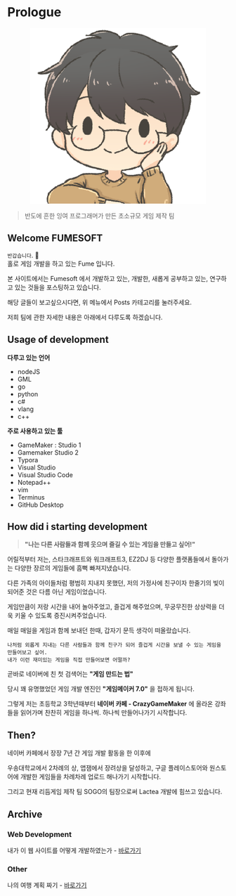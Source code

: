# Prologue

<div style="text-align: center;">

![Prologue Image](../img/A34E00A9-15F0-4DB3-9182-13C69E4E7EB9.png)

</div>

> 반도에 흔한 잉여 프로그래머가 만든 초소규모 게임 제작 팀  

## Welcome FUMESOFT

`반갑습니다`. 👋  
홀로 게임 개발을 하고 있는 Fume 입니다.  

본 사이트에서는 Fumesoft 에서 개발하고 있는, 개발한, 새롭게 공부하고 있는, 연구하고 있는 것들을 포스팅하고 있습니다.  

해당 글들이 보고싶으시다면, 위 메뉴에서 Posts 카테고리를 눌러주세요.

저희 팀에 관한 자세한 내용은 아래에서 다루도록 하겠습니다.

## Usage of development

**다루고 있는 언어**  

- nodeJS
- GML
- go
- python
- c#
- vlang
- c++

**주로 사용하고 있는 툴**

- GameMaker : Studio 1
- Gamemaker Studio 2
- Typora
- Visual Studio
- Visual Studio Code
- Notepad++
- vim
- Terminus
- GitHub Desktop

## How did i starting development

> **"나는 다른 사람들과 함께 웃으며 즐길 수 있는 게임을 만들고 싶어!"**

어릴적부터 저는, 스타크래프트와 워크래프트3, EZ2DJ 등 다양한 플랫폼들에서 돌아가는 다양한 장르의 게임들에 흠뻑 빠져지냈습니다. 

다른 가족의 아이들처럼 평범히 지내지 못했던, 저의 가정사에 친구이자 한줄기의 빛이 되어준 것은 다름 아닌 게임이었습니다.

게임만큼이 저랑 시간을 내어 놀아주었고, 즐겁게 해주었으며, 무궁무진한 상상력을 더욱 키울 수 있도록 증진시켜주었습니다.  

매일 매일을 게임과 함께 보내던 한때, 갑자기 문득 생각이 떠올랐습니다.

```
나처럼 외롭게 지내는 다른 사람들과 함께 친구가 되어 즐겁게 시간을 보낼 수 있는 게임을 만들어보고 싶어.
내가 이런 재미있는 게임을 직접 만들어보면 어떨까?
```

곧바로 네이버에 친 첫 검색어는 **"게임 만드는 법"**  

당시 꽤 유명했었던 게임 개발 엔진인 **"게임메이커 7.0"** 을 접하게 됩니다.

그렇게 저는 초등학교 3학년때부터 **네이버 카페 - CrazyGameMaker** 에 올라온 강좌들을 읽어가며 찬찬히 게임을 하나씩. 하나씩 만들어나가기 시작합니다.  

## Then?

네이버 카페에서 장장 7년 간 게임 개발 활동을 한 이후에   

우송대학교에서 2차례의 상, 앱잼에서 장려상을 달성하고, 구글 플레이스토어와 원스토어에 개발한 게임들을 차례차례 업로드 해나가기 시작합니다.  

그리고 현재 리듬게임 제작 팀 SOGO의 팀장으로써 Lactea 개발에 힘쓰고 있습니다.

## Archive

### Web Development

내가 이 웹 사이트를 어떻게 개발하였는가 - [바로가기](/posts/How_did_i_made_this)

### Other

나의 여행 계획 짜기 - [바로가기](/posts/plan_of_overseas_trip)

